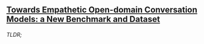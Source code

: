 
## [Towards Empathetic Open-domain Conversation Models: a New Benchmark and Dataset](https://arxiv.org/abs/1811.00207)

###### TLDR;


